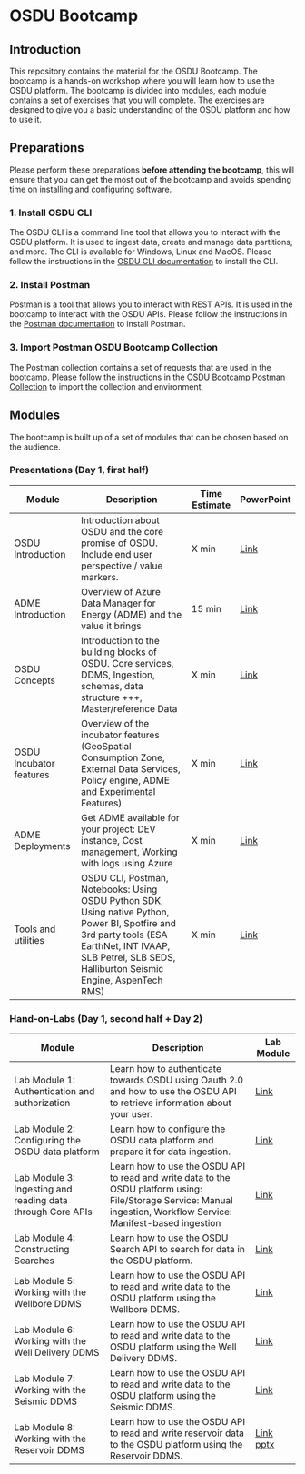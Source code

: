 # OSDU Bootcamp

## Introduction
This repository contains the material for the OSDU Bootcamp. The bootcamp is a hands-on workshop where you will learn how to use the OSDU platform. The bootcamp is divided into modules, each module contains a set of exercises that you will complete. The exercises are designed to give you a basic understanding of the OSDU platform and how to use it.

## Preparations
Please perform these preparations **before attending the bootcamp**, this will ensure that you can get the most out of the bootcamp and avoids spending time on installing and configuring software.

### 1. Install OSDU CLI
The OSDU CLI is a command line tool that allows you to interact with the OSDU platform. It is used to ingest data, create and manage data partitions, and more. The CLI is available for Windows, Linux and MacOS. Please follow the instructions in the [OSDU CLI documentation](https://community.opengroup.org/osdu/ui/data-loading/osdu-cli) to install the CLI.

### 2. Install Postman
Postman is a tool that allows you to interact with REST APIs. It is used in the bootcamp to interact with the OSDU APIs. Please follow the instructions in the [Postman documentation](https://learning.postman.com/docs/getting-started/installation-and-updates/) to install Postman.

### 3. Import Postman OSDU Bootcamp Collection
The Postman collection contains a set of requests that are used in the bootcamp. Please follow the instructions in the [OSDU Bootcamp Postman Collection](/Tools/Postman%20Collection/) to import the collection and environment.

## Modules
The bootcamp is built up of a set of modules that can be chosen based on the audience. 

### Presentations (Day 1, first half)
| Module | Description | Time Estimate | PowerPoint |
| --- | --- | --- | --- |
| OSDU Introduction | Introduction about OSDU and the core promise of OSDU. Include end user perspective / value markers. | X min | [Link](/Presentations/1.%20OSDU%20Introduction.pptx) |
| ADME Introduction | Overview of Azure Data Manager for Energy (ADME) and the value it brings | 15 min | [Link](/Presentations/2.%20ADME%20Introduction.pptx) |
| OSDU Concepts | Introduction to the building blocks of OSDU. Core services, DDMS, Ingestion, schemas, data structure +++, Master/reference Data | X min | [Link](/Presentations/3.%20OSDU%20Concepts.pptx) |
| OSDU Incubator features | Overview of the incubator features (GeoSpatial Consumption Zone, External Data Services, Policy engine, ADME and Experimental Features) | X min | [Link](/Presentations/4.%20OSDU%20Incubator%20features.pptx) |
| ADME Deployments | Get ADME available for your project: DEV instance, Cost management, Working with logs using Azure | X min | [Link](/Presentations/5.%20ADME%20Deployments.pptx) |
| Tools and utilities | OSDU CLI, Postman, Notebooks: Using OSDU Python SDK, Using native Python, Power BI, Spotfire and 3rd party tools (ESA EarthNet, INT IVAAP, SLB Petrel, SLB SEDS, Halliburton Seismic Engine, AspenTech RMS) | X min | [Link](/Presentations/6.%20Tools%20and%20utilities.pptx) |


### Hand-on-Labs (Day 1, second half + Day 2)
| Module | Description | Lab Module |
| --- | --- | --- |
| Lab Module 1: Authentication and authorization | Learn how to authenticate towards OSDU using Oauth 2.0 and how to use the OSDU API to retrieve information about your user. | [Link](/Labs/Module%201%20-%20Authentication%20and%20authorization/) | 
| Lab Module 2: Configuring the OSDU data platform | Learn how to configure the OSDU data platform and prapare it for data ingestion. | [Link](/Labs/Module%202%20-%20Configuring%20the%20OSDU%20platform/) |
| Lab Module 3: Ingesting and reading data through Core APIs | Learn how to use the OSDU API to read and write data to the OSDU platform using: File/Storage Service: Manual ingestion, Workflow Service: Manifest-based ingestion | [Link](/Labs/Module%203%20-%20Ingesting%20and%20reading%20data%20through%20Core%20APIs/) | 
| Lab Module 4: Constructing Searches | Learn how to use the OSDU Search API to search for data in the OSDU platform. | [Link](/Labs/Module%204%20-%20Constructing%20Searches/) |
| Lab Module 5: Working with the Wellbore DDMS | Learn how to use the OSDU API to read and write data to the OSDU platform using the Wellbore DDMS. | [Link](/Labs/Module%205%20-%20Working%20with%20the%20Wellbore%20DDMS/) |
| Lab Module 6: Working with the Well Delivery DDMS | Learn how to use the OSDU API to read and write data to the OSDU platform using the Well Delivery DDMS. | [Link](/Labs/Module%206%20-%20Working%20with%20the%20Well%20Delivery%20DDMS/) |
| Lab Module 7: Working with the Seismic DDMS | Learn how to use the OSDU API to read and write data to the OSDU platform using the Seismic DDMS. | [Link](/Labs/Module%207%20-%20Working%20with%20the%20Seismic%20DDMS/) |
| Lab Module 8: Working with the Reservoir DDMS | Learn how to use the OSDU API to read and write reservoir data to the OSDU platform using the Reservoir DDMS. | [Link](/Labs/Module%208%20-%20Working%20with%20the%20Reservoir%20DDMS/)<br>[pptx](/Presentations/8.%20Reservoir%20DDMS.pptx)|
